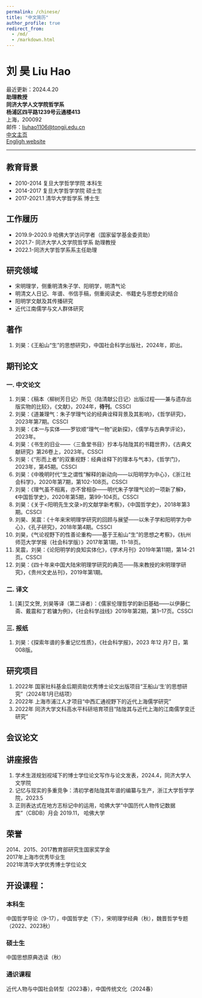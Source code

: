 ```yaml
---
permalink: /chinese/
title: "中文简历"
author_profile: true
redirect_from: 
  - /md/
  - /markdown.html
---
```


# 刘 昊 Liu Hao
最近更新：2024.4.20  
**助理教授**  
**同济大学人文学院哲学系**  
**杨浦区四平路1239号云通楼413**  
上海，200092  
邮件：liuhao1106@tongji.edu.cn    
[中文主页](https://faculty.tongji.edu.cn/liuhao12/zh_CN/index.htm)  
[Engligh website](https://fdliuhao1106.github.io/)

---

## 教育背景
* 2010-2014 复旦大学哲学学院 本科生  
* 2014-2017 复旦大学哲学学院 硕士生  
* 2017-2021.1 清华大学哲学系 博士生
    
## 工作履历
* 2019.9-2020.9 哈佛大学访问学者（国家留学基金委资助）  
* 2021.7- 同济大学人文学院哲学系 助理教授  
* 2022.1-同济大学哲学系系主任助理
    
## 研究领域
* 宋明理学，侧重明清朱子学、阳明学，明清气论
* 明清文人日记、年谱、书信手稿，侧重阅读史、书籍史与思想史的结合
* 阳明学文献及其传播研究
* 近代江南儒学与文人群体研究
  
## 著作
1. 刘昊：《王船山“生”的思想研究》，中国社会科学出版社，2024年，即出。 
      
## 期刊论文
### 一. 中文论文
1. 刘昊：《稿本〈柳树芳日记〉所见〈陆清献公日记〉出版过程——兼与遗存出版实物的比较》，《文献》，2024年，**待刊**。CSSCI
2. 刘昊：《道兼理气：朱子学理气论的经典诠释背景及其影响》，《哲学研究》，2023年第7期。CSSCI
3. 刘昊：《本一与实体——罗钦顺“理气一物”说新探》，《儒学与古典学评论》，2023年。
4. 刘昊：《书生的旧业——〈三鱼堂书目〉抄本与陆陇其的书籍世界》，《古典文献研究》第26卷上，2023年。CSSCI
5. 刘昊：《“形而上者”的双重视野：经典诠释下的理本与气本》，《哲学门》，2023年，第45期。CSSCI
6. 刘昊：《中晚明时代“生之谓性”解释的新动向——以阳明学为中心》，《浙江社会科学》，2020年第7期，第102-108页。CSSCI
7. 刘昊：《理气虽不相离，亦不曾相杂——明代朱子学理气论的一项新了解》，《中国哲学史》，2020年第5期，第99-104页。CSSCI
8. 刘昊：《关于<阳明先生文录>的文献学新考察》，《中国哲学史》，2018年第3期。CSSCI
9. 刘昊、吴震：《十年来宋明理学研究的回顾与展望——以朱子学和阳明学为中心》，《孔子研究》，2018年第4期。CSSCI
10. 刘昊，《气论视野下的性善论重构——基于王船山“生”的思想之考察》，《杭州师范大学学报（社会科学版）》2017年第1期，11-18页。
11. 吴震，刘昊：《论阳明学的良知实体化》，《学术月刊》2019年第11期，第14-21页。CSSCI
12. 刘昊：《四十年来中国大陆宋明理学研究的典范——陈来教授的宋明理学研究》，《贵州文史丛刊》，2019年第1期。
    
### 二. 译文
1. [美]艾文贺, 刘昊等译（第二译者）：《儒家伦理哲学的新旧基础——以伊藤仁斋、戴震和丁若镛为例》，《社会科学战线》2019年第2期，第1–17页。CSSCI
   
### 三. 报纸
1. 刘昊：《探索年谱的多重记忆性质》，《社会科学报》，2023 年12 月7 日，第008版。  

## 研究项目
1. 2022年 国家社科基金后期资助优秀博士论文出版项目“王船山‘生’的思想研究”（2024年1月已结项）
2. 2022年 上海市浦江人才项目“中西汇通视野下的近代上海儒学研究”
3. 2022年 同济大学文科高水平科研培育项目“陆陇其与近代上海的江南儒学变迁研究”
   
## 会议论文

## 讲座报告
1. 学术生涯规划视域下的博士学位论文写作与论文发表，2024.4，同济大学人文学院  
2. 记忆与现实的多重竞争：清初学者陆陇其年谱的编纂与生产，浙江大学哲学学院，2023.5
3. 正则表达式在地方志标记中的运用，哈佛大学“中国历代人物传记数据库”（CBDB）月会	2019.11， 哈佛大学
     
## 荣誉
2014、2015、2017教育部研究生国家奖学金  
2017年上海市优秀毕业生  
2021年清华大学优秀博士学位论文  

## 开设课程：
### 本科生
中国哲学导论（9-17），中国哲学史（下），宋明理学经典（秋），魏晋哲学专题（2022、2023秋） 

### 硕士生
中国思想原典选读（秋）  

### 通识课程
近代人物与中国社会转型（2023春），中国传统文化（2024春）



